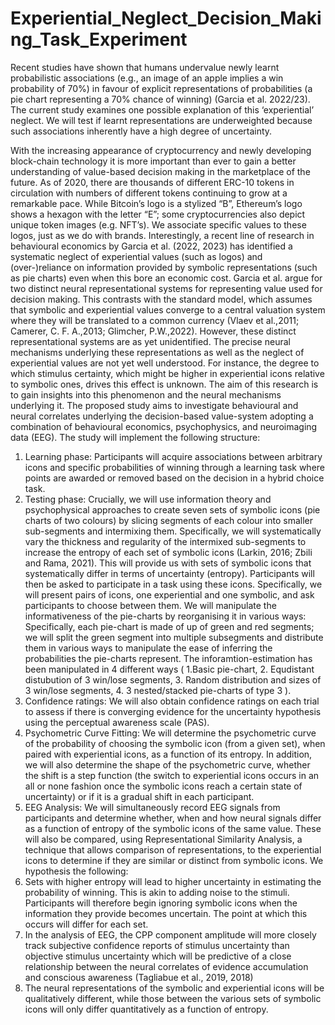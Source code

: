 # Experiential_Neglect_Decision_Making_Task_Experiment
Recent studies have shown that humans undervalue newly learnt probabilistic associations (e.g., an image of an apple implies a win probability of 70%) in favour of explicit representations of probabilities (a pie chart representing a 70% chance of winning) (Garcia et al. 2022/23). The current study examines one possible explanation of this ‘experiential’ neglect. We will test if learnt representations are underweighted because such associations inherently have a high degree of uncertainty.

With the increasing appearance of cryptocurrency and newly developing block-chain technology it is more important than ever to gain a better understanding of value-based decision making in the marketplace of the future. As of 2020, there are thousands of different ERC-10 tokens in circulation with numbers of different tokens continuing to grow at a remarkable pace. While Bitcoin’s logo is a stylized “B”, Ethereum’s logo shows a hexagon with the letter “E”; some cryptocurrencies also depict unique token images (e.g. NFT’s). We associate specific values to these logos, just as we do with brands. Interestingly, a recent line of research in behavioural economics by Garcia et al. (2022, 2023) has identified a systematic neglect of experiential values (such as logos) and (over-)reliance on information provided by symbolic representations (such as pie charts) even when this bore an economic cost. Garcia et al. argue for two distinct neural representational systems for representing value used for decision making. This contrasts with the standard model, which assumes that symbolic and experiential values converge to a central valuation system where they will be translated to a common currency (Vlaev et al.,2011; Camerer, C. F. A.,2013; Glimcher, P.W.,2022). However, these distinct representational systems are as yet unidentified.
The precise neural mechanisms underlying these representations as well as the neglect of experiential values are not yet well understood. For instance, the degree to which stimulus certainty, which might be higher in experiential icons relative to symbolic ones, drives this effect is unknown. The aim of this research is to gain insights into this phenomenon and the neural mechanisms underlying it.
The proposed study aims to investigate behavioural and neural correlates underlying the decision-based value-system adopting a combination of behavioural economics, psychophysics, and neuroimaging data (EEG). 
The study will implement the following structure: 
1.	Learning phase:
Participants will acquire associations between arbitrary icons and specific probabilities of winning through a learning task where points are awarded or removed based on the decision in a hybrid choice task.
2.	Testing phase:
Crucially, we will use information theory and psychophysical approaches to create seven sets of symbolic icons (pie charts of two colours) by slicing segments of each colour into smaller sub-segments and intermixing them. Specifically, we will systematically vary the thickness and regularity of the intermixed sub-segments to increase the entropy of each set of symbolic icons (Larkin, 2016; Zbili and Rama, 2021). This will provide us with sets of symbolic icons that systematically differ in terms of uncertainty (entropy). Participants will then be asked to participate in a task using these icons. Specifically, we will present pairs of icons, one experiential and one symbolic, and ask participants to choose between them. We will manipulate the informativeness of the pie-charts by reorganising it in various ways: Specifically, each pie-chart is made of up of green and red segments; we will split the green segment into multiple subsegments and distribute them in various ways to manipulate the ease of inferring the probabilities the pie-charts represent. The inforamtion-estimation has been manipulated in 4 different ways ( 1.Basic pie-chart, 2. Equdistant distubution of 3 win/lose segments, 3. Random distribution and sizes of 3 win/lose segments, 4. 3 nested/stacked pie-charts of type 3 ).
3.	Confidence ratings:
We will also obtain confidence ratings on each trial to assess if there is converging evidence for the uncertainty hypothesis using the perceptual awareness scale (PAS).  
4.	Psychometric Curve Fitting:
We will determine the psychometric curve of the probability of choosing the symbolic icon (from a given set), when paired with experiential icons, as a function of its entropy. In addition, we will also determine the shape of the psychometric curve, whether the shift is a step function (the switch to experiential icons occurs in an all or none fashion once the symbolic icons reach a certain state of uncertainty) or if it is a gradual shift in each participant.
5.	EEG Analysis: 
We will simultaneously record EEG signals from participants and determine whether, when and how neural signals differ as a function of entropy of the symbolic icons of the same value. These will also be compared, using Representational Similarity Analysis, a technique that allows comparison of representations, to the experiential icons to determine if they are similar or distinct from symbolic icons.
We hypothesis the following: 
1.	Sets with higher entropy will lead to higher uncertainty in estimating the probability of winning. This is akin to adding noise to the stimuli. Participants will therefore begin ignoring symbolic icons when the information they provide becomes uncertain. The point at which this occurs will differ for each set.
2.	In the analysis of EEG, the CPP component amplitude will more closely track subjective confidence reports of stimulus uncertainty than objective stimulus uncertainty which will be predictive of a close relationship between the neural correlates of evidence accumulation and conscious awareness (Tagliabue et al., 2019, 2018) 
3.	The neural representations of the symbolic and experiential icons will be qualitatively different, while those between the various sets of symbolic icons will only differ quantitatively as a function of entropy.
